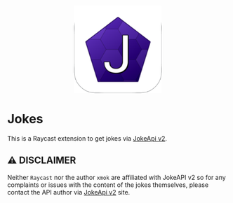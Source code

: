 <p align="center">
    <img src="./assets/jokes.png" width="200" height="200" />
</p>

# Jokes

This is a Raycast extension to get jokes via [JokeApi v2](https://v2.jokeapi.dev/).

## ⚠️ DISCLAIMER

Neither `Raycast` nor the author `xmok` are affiliated with JokeAPI v2 so for any complaints or issues with the content of the jokes themselves, please contact the API author via [JokeApi v2](https://v2.jokeapi.dev/) site.